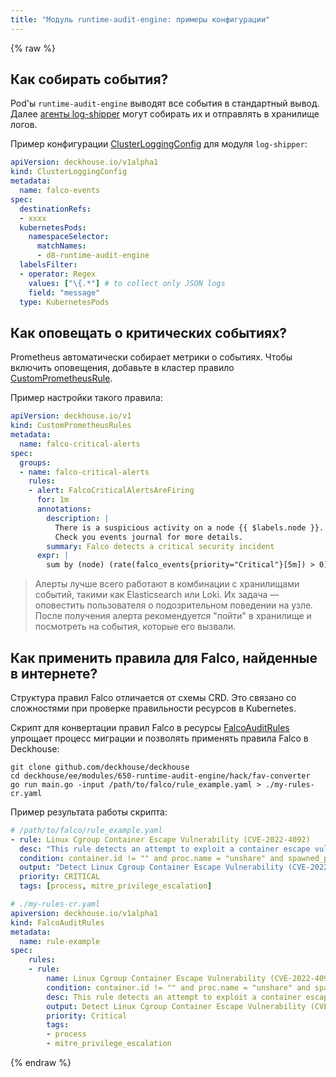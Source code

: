 ```yaml
---
title: "Модуль runtime-audit-engine: примеры конфигурации"
---
```


{% raw %}

## Как собирать события?

Pod'ы `runtime-audit-engine` выводят все события в стандартный вывод.
Далее [агенты log-shipper](../460-log-shipper/) могут собирать их и отправлять в хранилище логов.

Пример конфигурации [ClusterLoggingConfig](../460-log-shipper/cr.html#clusterloggingconfig) для модуля `log-shipper`:

```yaml
apiVersion: deckhouse.io/v1alpha1
kind: ClusterLoggingConfig
metadata:
  name: falco-events
spec:
  destinationRefs:
  - xxxx
  kubernetesPods:
    namespaceSelector:
      matchNames:
      - d8-runtime-audit-engine
  labelsFilter:
  - operator: Regex
    values: ["\{.*"] # to collect only JSON logs
    field: "message"
  type: KubernetesPods
```

## Как оповещать о критических событиях?

Prometheus автоматически собирает метрики о событиях.
Чтобы включить оповещения, добавьте в кластер правило [CustomPrometheusRule](../300-prometheus/cr.html#customprometheusrules).

Пример настройки такого правила:

```yaml
apiVersion: deckhouse.io/v1
kind: CustomPrometheusRules
metadata:
  name: falco-critical-alerts
spec:
  groups:
  - name: falco-critical-alerts
    rules:
    - alert: FalcoCriticalAlertsAreFiring
      for: 1m
      annotations:
        description: |
          There is a suspicious activity on a node {{ $labels.node }}. 
          Check you events journal for more details.
        summary: Falco detects a critical security incident
      expr: |
        sum by (node) (rate(falco_events{priority="Critical"}[5m]) > 0)
```

> Алерты лучше всего работают в комбинации с хранилищами событий, такими как Elasticsearch или Loki. Их задача — оповестить пользователя о подозрительном поведении на узле.
> После получения алерта рекомендуется "пойти" в хранилище и посмотреть на события, которые его вызвали.

## Как применить правила для Falco, найденные в интернете?

Структура правил Falco отличается от схемы CRD.
Это связано со сложностями при проверке правильности ресурсов в Kubernetes.

Скрипт для конвертации правил Falco в ресурсы [FalcoAuditRules](cr.html#falcoauditrules) упрощает процесс миграции и позволять применять правила Falco в Deckhouse:

```shell
git clone github.com/deckhouse/deckhouse
cd deckhouse/ee/modules/650-runtime-audit-engine/hack/fav-converter
go run main.go -input /path/to/falco/rule_example.yaml > ./my-rules-cr.yaml
```

Пример результата работы скрипта:

```yaml
# /path/to/falco/rule_example.yaml
- rule: Linux Cgroup Container Escape Vulnerability (CVE-2022-4092)
  desc: "This rule detects an attempt to exploit a container escape vulnerability in the Linux Kernel."
  condition: container.id != "" and proc.name = "unshare" and spawned_process and evt.args contains "mount" and evt.args contains "-o rdma" and evt.args contains "/release_agent"
  output: "Detect Linux Cgroup Container Escape Vulnerability (CVE-2022-4092) (user=%user.loginname uid=%user.loginuid command=%proc.cmdline args=%proc.args)"
  priority: CRITICAL
  tags: [process, mitre_privilege_escalation]
```

```yaml
# ./my-rules-cr.yaml
apiversion: deckhouse.io/v1alpha1
kind: FalcoAuditRules
metadata:
  name: rule-example
spec:
    rules:
    - rule:
        name: Linux Cgroup Container Escape Vulnerability (CVE-2022-4092)
        condition: container.id != "" and proc.name = "unshare" and spawned_process and evt.args contains "mount" and evt.args contains "-o rdma" and evt.args contains "/release_agent"
        desc: This rule detects an attempt to exploit a container escape vulnerability in the Linux Kernel.
        output: Detect Linux Cgroup Container Escape Vulnerability (CVE-2022-4092) (user=%user.loginname uid=%user.loginuid command=%proc.cmdline args=%proc.args)
        priority: Critical
        tags:
        - process
        - mitre_privilege_escalation
```

{% endraw %}
